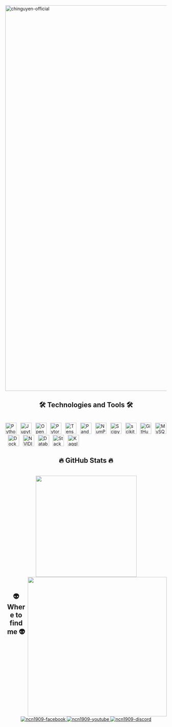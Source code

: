 <a href="#" target="_blank">
  <img src="svg/chinguyen.svg" width="1200" alt="chinguyen-official" />
</a>

<h2 align="center">🛠 Technologies and Tools 🛠</h2>
<br>
<!-- https://simpleicons.org/ -->
<span><img src="https://img.shields.io/badge/Python-b9bec9?logo=python&logoColor=F7DF1E" alt="Python logo" title="Python" height="35" /></span>
&nbsp;
<span><img src="https://img.shields.io/badge/Jupyter-b9bec9?logo=jupyter&logoColor=3178C6" alt="Jupyter logo" title="Jupyter" height="35" /></span>
&nbsp;
<span><img src="https://img.shields.io/badge/OpenCV-b9bec9?logo=opencv&logoColor=5C3EE8" alt="OpenCV logo" title="OpenCV" height="35" /></span>
&nbsp;
<span><img src="https://img.shields.io/badge/PyTorch-b9bec9?logo=react&logoColor=EE4C2C" alt="Pytorch logo" title="Pytorch" height="35" /></span>
&nbsp;
<span><img src="https://img.shields.io/badge/TensorFlow-b9bec9?logo=redux&logoColor=FF6F00" alt="TensorFlow logo" title="TensorFlow" height="35" /></span>
&nbsp;
<span><img src="https://img.shields.io/badge/Pandas-b9bec9?logo=pandas&logoColor=150458" alt="Pandas logo" title="Pandas" height="35" /></span>
&nbsp;
<span><img src="https://img.shields.io/badge/NumPy-b9bec9?logo=numPy&logoColor=013243" alt="NumPy logo" title="NumPy" height="35" /></span>
&nbsp;
<span><img src="https://img.shields.io/badge/SciPy-b9bec9?logo=scipy&logoColor=8CAAE6" alt="Scipy logo" title="Scipy" height="35" /></span>
&nbsp;
<span><img src="https://img.shields.io/badge/scikit-learn-b9bec9?logo=scikit-learn&logoColor=F7931E" alt="scikit-learn logo" title="scikit-learn" height="35" /></span>
&nbsp;
<span><img src="https://img.shields.io/badge/GitHub-b9bec9?logo=github&logoColor=181717" alt="GitHub logo" title="GitHub" height="35" /></span>
&nbsp;
<span><img src="https://img.shields.io/badge/MySQL-b9bec9?logo=mysql&logoColor=4479A1" alt="MySQL logo" title="GitHub" height="35" /></span>
&nbsp;
<span><img src="https://img.shields.io/badge/Docker-b9bec9?logo=docker&logoColor=2496ED" alt="Docker logo" title="Docker" height="35" /></span>
&nbsp;
<span><img src="https://img.shields.io/badge/NVIDIA-b9bec9?logo=nvidia&logoColor=76B900" alt="NVIDIA logo" title="NVIDIA" height="35" /></span>
&nbsp;
<span><img src="https://img.shields.io/badge/Databricks-b9bec9?logo=databricks&logoColor=FF3621" alt="Databricks logo" title="Databricks" height="35" /></span>
&nbsp;
<span><img src="https://img.shields.io/badge/Stack Overflow-b9bec9?logo=stackoverflow&logoColor=FF3621" alt="Stack Overflow logo" title="Stack Overflow" height="35" /></span>
&nbsp;
<span><img src="https://img.shields.io/badge/Kaggle-b9bec9?logo=kaggle&logoColor=20BEFF" alt="Kagglelogo" title="Kaggle" height="35" /></span>
&nbsp;
<br>
<h2 align="center">🔥 GitHub Stats 🔥</h2>
<!-- https://github.com/anuraghazra/github-readme-stats -->
<br>
<div align=center>
  <a href="#" title="Chi Nguyen">
    <img width="315" align="center" src="https://github-readme-stats.vercel.app/api/top-langs/?username=nguyenncai&hide=c%23,powershell,Mathematica,Ruby,Objective-C,Objective-C%2b%2b,Cuda&title_color=61dafb&text_color=ffffff&icon_color=61dafb&bg_color=20232a&langs_count=8&layout=compact&border_color=61dafb&hide_border=true" />
  </a>
  <a href="#" title="Chi Nguyen">
    <img align="right" width="434" src="https://github-readme-stats.vercel.app/api?username=nguyenncai&show_icons=true&theme=react&border_color=61dafb&hide_border=true" />
  </a>
</div>

<br>
<h2 align="center">👽 Where to find me 👽</h2>
<br>
<!-- https://icons8.com -->
<div align="center">
  <a href="https://www.facebook.com/chinguyen.nguyen.169" target="blank">
    <img src="https://img.icons8.com/bubbles/100/000000/facebook-new.png" alt="ncn1909-facebook" />
  </a>
  <a href="https://www.youtube.com/channel/UCwy2llXVG4m7sFgxMnARm9g" target="blank">
    <img src="https://img.icons8.com/bubbles/100/000000/youtube-squared.png" alt="ncn1909-youtube" />
  </a>
  <a href="https://discord.com/channels/@me" target="blank">
    <img src="https://img.icons8.com/bubbles/100/000000/discord-logo.png" alt="ncn1909-discord" />
  </a>
</div>

